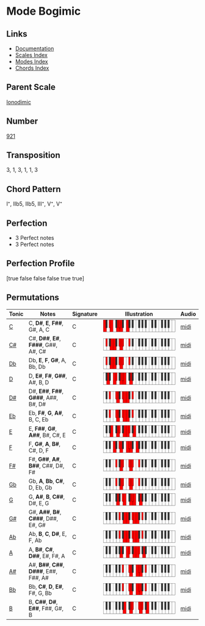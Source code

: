 # Mode Bogimic

## Links

- [Documentation](README.md)
- [Scales Index](Scales.md)
- [Modes Index](Modes.md)
- [Chords Index](Chords.md)

## Parent Scale

[Ionodimic](ScaleIonodimic.md)

## Number

[921](https://ianring.com/musictheory/scales/921)

## Transposition

3, 1, 3, 1, 1, 3

## Chord Pattern

I⁺, IIb5, IIb5, III⁺, V⁺, V⁺

## Perfection

- 3 Perfect notes
- 3 Perfect notes

## Perfection Profile

[true false false false true true]

## Permutations

| Tonic | Notes | Signature | Illustration | Audio |
|-------|-------|-----------|--------------|-------|
| [C](ModeCNaturalBogimic.md) | C, **D#**, **E**, **F##**, G#, A, C | C | ![CNaturalBogimic](ModeCNaturalBogimic.png) | [midi](https://github.com/edipermadi/music/blob/main/docs/ModeCNaturalBogimic.mid?raw=true) |
| [C#](ModeCSharpBogimic.md) | C#, **D##**, **E#**, **F###**, G##, A#, C# | C | ![CSharpBogimic](ModeCSharpBogimic.png) | [midi](https://github.com/edipermadi/music/blob/main/docs/ModeCSharpBogimic.mid?raw=true) |
| [Db](ModeDFlatBogimic.md) | Db, **E**, **F**, **G#**, A, Bb, Db | C | ![DFlatBogimic](ModeDFlatBogimic.png) | [midi](https://github.com/edipermadi/music/blob/main/docs/ModeDFlatBogimic.mid?raw=true) |
| [D](ModeDNaturalBogimic.md) | D, **E#**, **F#**, **G##**, A#, B, D | C | ![DNaturalBogimic](ModeDNaturalBogimic.png) | [midi](https://github.com/edipermadi/music/blob/main/docs/ModeDNaturalBogimic.mid?raw=true) |
| [D#](ModeDSharpBogimic.md) | D#, **E##**, **F##**, **G###**, A##, B#, D# | C | ![DSharpBogimic](ModeDSharpBogimic.png) | [midi](https://github.com/edipermadi/music/blob/main/docs/ModeDSharpBogimic.mid?raw=true) |
| [Eb](ModeEFlatBogimic.md) | Eb, **F#**, **G**, **A#**, B, C, Eb | C | ![EFlatBogimic](ModeEFlatBogimic.png) | [midi](https://github.com/edipermadi/music/blob/main/docs/ModeEFlatBogimic.mid?raw=true) |
| [E](ModeENaturalBogimic.md) | E, **F##**, **G#**, **A##**, B#, C#, E | C | ![ENaturalBogimic](ModeENaturalBogimic.png) | [midi](https://github.com/edipermadi/music/blob/main/docs/ModeENaturalBogimic.mid?raw=true) |
| [F](ModeFNaturalBogimic.md) | F, **G#**, **A**, **B#**, C#, D, F | C | ![FNaturalBogimic](ModeFNaturalBogimic.png) | [midi](https://github.com/edipermadi/music/blob/main/docs/ModeFNaturalBogimic.mid?raw=true) |
| [F#](ModeFSharpBogimic.md) | F#, **G##**, **A#**, **B##**, C##, D#, F# | C | ![FSharpBogimic](ModeFSharpBogimic.png) | [midi](https://github.com/edipermadi/music/blob/main/docs/ModeFSharpBogimic.mid?raw=true) |
| [Gb](ModeGFlatBogimic.md) | Gb, **A**, **Bb**, **C#**, D, Eb, Gb | C | ![GFlatBogimic](ModeGFlatBogimic.png) | [midi](https://github.com/edipermadi/music/blob/main/docs/ModeGFlatBogimic.mid?raw=true) |
| [G](ModeGNaturalBogimic.md) | G, **A#**, **B**, **C##**, D#, E, G | C | ![GNaturalBogimic](ModeGNaturalBogimic.png) | [midi](https://github.com/edipermadi/music/blob/main/docs/ModeGNaturalBogimic.mid?raw=true) |
| [G#](ModeGSharpBogimic.md) | G#, **A##**, **B#**, **C###**, D##, E#, G# | C | ![GSharpBogimic](ModeGSharpBogimic.png) | [midi](https://github.com/edipermadi/music/blob/main/docs/ModeGSharpBogimic.mid?raw=true) |
| [Ab](ModeAFlatBogimic.md) | Ab, **B**, **C**, **D#**, E, F, Ab | C | ![AFlatBogimic](ModeAFlatBogimic.png) | [midi](https://github.com/edipermadi/music/blob/main/docs/ModeAFlatBogimic.mid?raw=true) |
| [A](ModeANaturalBogimic.md) | A, **B#**, **C#**, **D##**, E#, F#, A | C | ![ANaturalBogimic](ModeANaturalBogimic.png) | [midi](https://github.com/edipermadi/music/blob/main/docs/ModeANaturalBogimic.mid?raw=true) |
| [A#](ModeASharpBogimic.md) | A#, **B##**, **C##**, **D###**, E##, F##, A# | C | ![ASharpBogimic](ModeASharpBogimic.png) | [midi](https://github.com/edipermadi/music/blob/main/docs/ModeASharpBogimic.mid?raw=true) |
| [Bb](ModeBFlatBogimic.md) | Bb, **C#**, **D**, **E#**, F#, G, Bb | C | ![BFlatBogimic](ModeBFlatBogimic.png) | [midi](https://github.com/edipermadi/music/blob/main/docs/ModeBFlatBogimic.mid?raw=true) |
| [B](ModeBNaturalBogimic.md) | B, **C##**, **D#**, **E##**, F##, G#, B | C | ![BNaturalBogimic](ModeBNaturalBogimic.png) | [midi](https://github.com/edipermadi/music/blob/main/docs/ModeBNaturalBogimic.mid?raw=true) |
